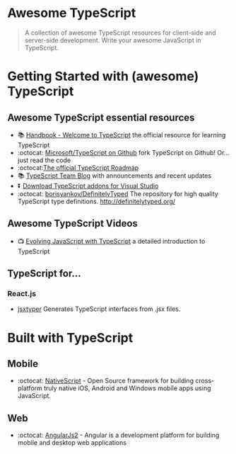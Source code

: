# Awesome TypeScript
> A collection of awesome TypeScript resources for client-side and server-side development. Write your awesome JavaScript in TypeScript.  

# Getting Started with (awesome) TypeScript

## Awesome TypeScript essential resources
* :books: [Handbook - Welcome to TypeScript](http://www.typescriptlang.org/Handbook) the official resource for learning TypeScript
* :octocat: [Microsoft/TypeScript on Github](https://github.com/Microsoft/TypeScript) fork TypeScript on Github! Or... just read the code
* :octocat:[The official TypeScript Roadmap](https://github.com/Microsoft/TypeScript/wiki/Roadmap)
* :books: [TypeScript Team Blog](http://blogs.msdn.com/b/typescript/) with announcements and recent updates
* :arrow_double_down: [Download TypeScript addons for Visual Studio](http://blogs.msdn.com/b/typescript/)
* :octocat: [borisyankov/DefinitelyTyped](https://github.com/borisyankov/DefinitelyTyped) The repository for high quality TypeScript type definitions.  http://definitelytyped.org/

## Awesome TypeScript Videos

* :tv: [Evolving JavaScript with TypeScript](https://www.youtube.com/watch?v=Ut694dsIa8w) a detailed introduction to TypeScript

## TypeScript for...
### React.js  
* [jsxtyper](https://github.com/fuselabs/jsxtyper) Generates TypeScript interfaces from .jsx files.

# Built with TypeScript  
## Mobile  
* :octocat: [NativeScript](https://github.com/NativeScript/NativeScript) - Open Source framework for building cross-platform truly native iOS, Android and Windows mobile apps using JavaScript.

## Web  
* :octocat: [AngularJs2](https://github.com/angular/angular) - Angular is a development platform for building mobile and desktop web applications
